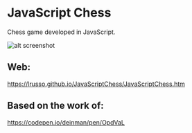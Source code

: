 # JavaScript Chess

Chess game developed in JavaScript.

![alt screenshot](https://raw.githubusercontent.com/lrusso/JavaScriptChess/master/JavaScriptChess.png)


## Web:

https://lrusso.github.io/JavaScriptChess/JavaScriptChess.htm

## Based on the work of:

https://codepen.io/deinman/pen/OpdVaL
